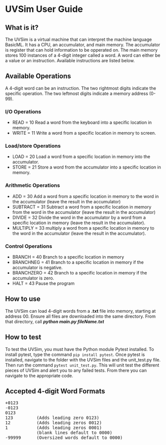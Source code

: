 # UVSim User Guide
## What is it?
The UVSim is a virtual machine that can interpret the machine language BasicML. It has a CPU, an accumulator, and main memory. The accumulator is register that can hold information to be opperated on. The main memory stores 100 instances of a 4-digit integer called a word. A word can either be a value or an instruction. Available instructions are listed below.

## Available Operations
A 4-digit word can be an instruction. The two rightmost digits indicate the specific operation. The two leftmost digits indicate a memory address (0-99).
### I/O Operations
* READ = 10 Read a word from the keyboard into a specific location in memory.
* WRITE = 11 Write a word from a specific location in memory to screen.

### Load/store Operations
* LOAD = 20 Load a word from a specific location in memory into the accumulator.
* STORE = 21 Store a word from the accumulator into a specific location in memory.

### Arithmetic Operations
* ADD = 30 Add a word from a specific location in memory to the word in the accumulator (leave the result in the accumulator)
* SUBTRACT = 31 Subtract a word from a specific location in memory from the word in the accumulator (leave the result in the accumulator)
* DIVIDE = 32 Divide the word in the accumulator by a word from a specific location in memory (leave the result in the accumulator).
* MULTIPLY = 33 multiply a word from a specific location in memory to the word in the accumulator (leave the result in the accumulator).

### Control Operations
* BRANCH = 40 Branch to a specific location in memory
* BRANCHNEG = 41 Branch to a specific location in memory if the accumulator is negative.
* BRANCHZERO = 42 Branch to a specific location in memory if the accumulator is zero.
* HALT = 43 Pause the program

## How to use
The UVSim can load 4-digit words from a __.txt__ file into memory, starting at address 00. Ensure all files are downloaded into the same directory. From that directory, call ___python main.py fileName.txt___

## How to test
To test the UVSim, you must have the Python module Pytest installed. To install pytest, type the command `pip install pytest`. Once pytest is installed, navigate to the folder with the UVSim files and the unit_test.py file. Then run the command `pytest unit_test.py`. This will unit test the different pieces of UVSim and alert you to any failed tests. From there you can navigate to the appropriate code.

## Accepted 4-digit Word Formats
<pre>+0123
-0123
0123
123         (Adds leading zero 0123)
12          (Adds leading zeros 0012)
1           (Adds leading zeros 0001)
            (blank lines default to 0000)
-99999      (Oversized words default to 0000)  </pre>
